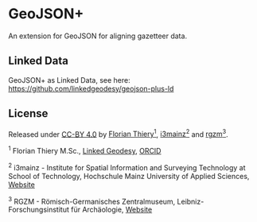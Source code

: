 # GeoJSON+

An extension for GeoJSON for aligning gazetteer data.

## Linked Data

GeoJSON+ as Linked Data, see here: https://github.com/linkedgeodesy/geojson-plus-ld

## License

Released under [CC-BY 4.0](https://creativecommons.org/licenses/by/4.0/) by [Florian Thiery<sup>1</sup>](https://github.com/florianthiery), [i3mainz<sup>2</sup>](https://github.com/i3mainz) and [rgzm<sup>3</sup>](https://github.com/RGZM).

<sup>1</sup> Florian Thiery M.Sc., [Linked Geodesy](http://linkedgeodesy.org), [ORCID](http://orcid.org/0000-0002-3246-3531)

<sup>2</sup> i3mainz - Institute for Spatial Information and Surveying Technology at School of Technology, Hochschule Mainz
University of Applied Sciences, [Website](http://i3mainz.hs-mainz.de/)

<sup>3</sup> RGZM - Römisch-Germanisches Zentralmuseum, Leibniz-Forschungsinstitut für Archäologie, [Website](http://rgzm.de)

